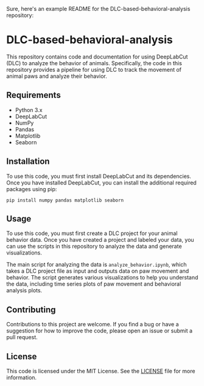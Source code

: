 Sure, here's an example README for the DLC-based-behavioral-analysis repository:

# DLC-based-behavioral-analysis

This repository contains code and documentation for using DeepLabCut (DLC) to analyze the behavior of animals. Specifically, the code in this repository provides a pipeline for using DLC to track the movement of animal paws and analyze their behavior.

## Requirements

- Python 3.x
- DeepLabCut
- NumPy
- Pandas
- Matplotlib
- Seaborn

## Installation

To use this code, you must first install DeepLabCut and its dependencies. Once you have installed DeepLabCut, you can install the additional required packages using pip:

```
pip install numpy pandas matplotlib seaborn
```

## Usage

To use this code, you must first create a DLC project for your animal behavior data. Once you have created a project and labeled your data, you can use the scripts in this repository to analyze the data and generate visualizations.

The main script for analyzing the data is `analyze_behavior.ipynb`, which takes a DLC project file as input and outputs data on paw movement and behavior. The script generates various visualizations to help you understand the data, including time series plots of paw movement and behavioral analysis plots.

## Contributing

Contributions to this project are welcome. If you find a bug or have a suggestion for how to improve the code, please open an issue or submit a pull request.

## License

This code is licensed under the MIT License. See the [LICENSE](LICENSE) file for more information.